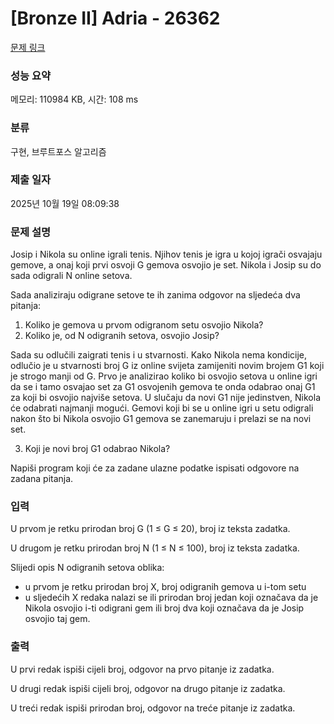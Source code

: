 # [Bronze II] Adria - 26362 

[문제 링크](https://www.acmicpc.net/problem/26362) 

### 성능 요약

메모리: 110984 KB, 시간: 108 ms

### 분류

구현, 브루트포스 알고리즘

### 제출 일자

2025년 10월 19일 08:09:38

### 문제 설명

<p>Josip i Nikola su online igrali tenis. Njihov tenis je igra u kojoj igrači osvajaju gemove, a onaj koji prvi osvoji G gemova osvojio je set. Nikola i Josip su do sada odigrali N online setova.</p>

<p>Sada analiziraju odigrane setove te ih zanima odgovor na sljedeća dva pitanja:</p>

<ol>
	<li>Koliko je gemova u prvom odigranom setu osvojio Nikola?</li>
	<li>Koliko je, od N odigranih setova, osvojio Josip?</li>
</ol>

<p>Sada su odlučili zaigrati tenis i u stvarnosti. Kako Nikola nema kondicije, odlučio je u stvarnosti broj G iz online svijeta zamijeniti novim brojem G1 koji je strogo manji od G. Prvo je analizirao koliko bi osvojio setova u online igri da se i tamo osvajao set za G1 osvojenih gemova te onda odabrao onaj G1 za koji bi osvojio najviše setova. U slučaju da novi G1 nije jedinstven, Nikola će odabrati najmanji mogući. Gemovi koji bi se u online igri u setu odigrali nakon što bi Nikola osvojio G1 gemova se zanemaruju i prelazi se na novi set.</p>

<ol start="3">
	<li>Koji je novi broj G1 odabrao Nikola?</li>
</ol>

<p>Napiši program koji će za zadane ulazne podatke ispisati odgovore na zadana pitanja.</p>

### 입력 

 <p>U prvom je retku prirodan broj G (1 ≤ G ≤ 20), broj iz teksta zadatka.</p>

<p>U drugom je retku prirodan broj N (1 ≤ N ≤ 100), broj iz teksta zadatka.</p>

<p>Slijedi opis N odigranih setova oblika:</p>

<ul>
	<li>u prvom je retku prirodan broj X, broj odigranih gemova u i-tom setu</li>
	<li>u sljedećih X redaka nalazi se ili prirodan broj jedan koji označava da je Nikola osvojio i-ti odigrani gem ili broj dva koji označava da je Josip osvojio taj gem.</li>
</ul>

### 출력 

 <p>U prvi redak ispiši cijeli broj, odgovor na prvo pitanje iz zadatka.</p>

<p>U drugi redak ispiši cijeli broj, odgovor na drugo pitanje iz zadatka.</p>

<p>U treći redak ispiši prirodan broj, odgovor na treće pitanje iz zadatka.</p>

